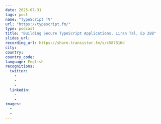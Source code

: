 ```yaml
---
date: 2025-07-31
tags: post
name: "TypeScript TV"
url: "https://typescript.fm/"
type: podcast
title: "Building Secure TypeScript Applications, Liran Tal, Ep 28B"
slides_url:
recording_url: https://share.transistor.fm/s/c587816d
city:
country: 
country_code: 
language: English
recognitions:
  twitter:
    - 
    - 
    - 
  linkedin:
    - 
    - 
images:
  - 
  - 
---
```

